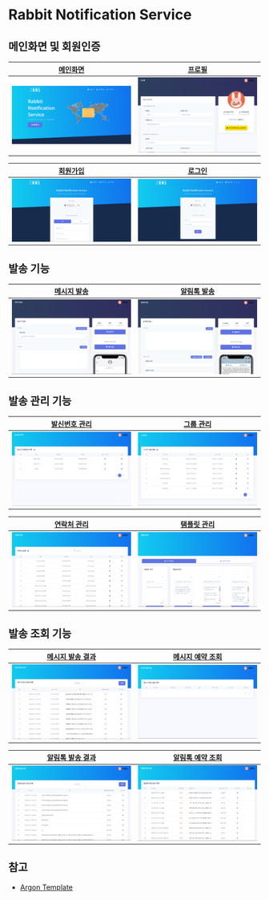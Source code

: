 # Rabbit Notification Service

## 메인화면 및 회원인증

| [메인화면](https://github.com/Send-Rabbit-Team/RNS-React/blob/main/src/layouts/Onboarding.js) | [프로필](https://github.com/Send-Rabbit-Team/RNS-React/blob/main/src/views/admin/Profile.js) |
|---|---|
| ![img.png](readmeImg/img.png)                                                             | ![img_1.png](readmeImg/img_1.png)|

| [회원가입](https://github.com/Send-Rabbit-Team/RNS-React/blob/main/src/views/auth/Register.js)| [로그인](https://github.com/Send-Rabbit-Team/RNS-React/blob/main/src/views/auth/Login.js)                           |
|---|---|
| ![img_2.png](readmeImg/img_2.png) | ![img_3.png](readmeImg/img_3.png) |

## 발송 기능

| [메시지 발송](https://github.com/Send-Rabbit-Team/RNS-React/blob/main/src/views/admin/send/sms/SendSms.js)| [알림톡 발송](https://github.com/Send-Rabbit-Team/RNS-React/blob/main/src/views/admin/send/kakao/SendKakao.js) |
|---|---|
| ![img_4.png](readmeImg/img_4.png) | ![img_5.png](readmeImg/img_5.png)|

## 발송 관리 기능

| [발신번호 관리](https://github.com/Send-Rabbit-Team/RNS-React/blob/main/src/views/admin/SenderNumber.js) | [그룹 관리](https://github.com/Send-Rabbit-Team/RNS-React/blob/main/src/views/admin/ContactGroup.js)                         |
|---|---|
| ![img_6.png](readmeImg/img_6.png)| ![img_7.png](readmeImg/img_7.png) |

| [연락처 관리](https://github.com/Send-Rabbit-Team/RNS-React/blob/main/src/views/admin/Contact.js) | [탬플릿 관리](https://github.com/Send-Rabbit-Team/RNS-React/blob/main/src/views/admin/template/Template.js)                        |
|---|---|
| ![img_8.png](readmeImg/img_8.png) | ![img_9.png](readmeImg/img_9.png) |

## 발송 조회 기능

| [메시지 발송 결과](https://github.com/Send-Rabbit-Team/RNS-React/blob/main/src/views/admin/result/MessageResult.js) | [메시지 예약 조회](https://github.com/Send-Rabbit-Team/RNS-React/blob/main/src/views/admin/reserve/MessageReserve.js) |
|---|---|
| ![img_10.png](readmeImg/img_10.png)| ![img_11.png](readmeImg/img_11.png)|

| [알림톡 발송 결과](https://github.com/Send-Rabbit-Team/RNS-React/blob/main/src/views/admin/result/KakaoMessageResult.js) | [알림톡 예약 조회](https://github.com/Send-Rabbit-Team/RNS-React/blob/main/src/views/admin/reserve/KakaoMessageReserve.js) |
|---|---|
| ![img_12.png](readmeImg/img_12.png)| ![img_13.png](readmeImg/img_13.png)|

## 참고
- [Argon Template](https://demos.creative-tim.com/argon-dashboard-react/?ref=adr-github-readme#/admin/index)
